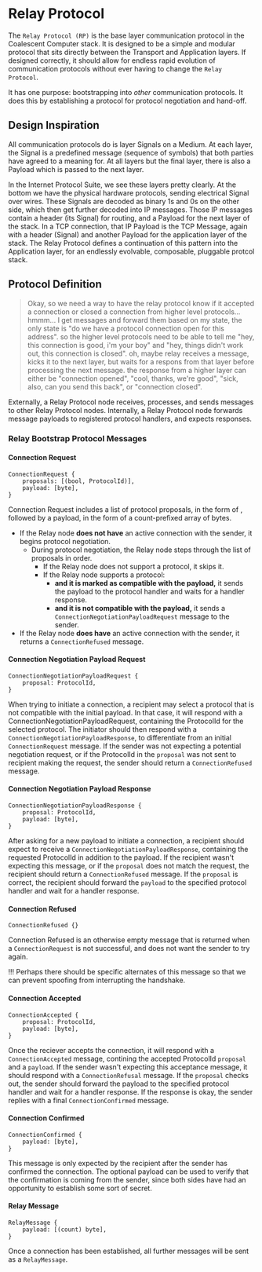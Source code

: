 # Relay Protocol

The `Relay Protocol (RP)` is the base layer communication protocol in the Coalescent Computer stack. It is designed to be a simple and modular protocol that sits directly between the Transport and Application layers. If designed correctly, it should allow for endless rapid evolution of communication protocols without ever having to change the `Relay Protocol`.

It has one purpose: bootstrapping into *other* communication protocols. It does this by establishing a protocol for protocol negotiation and hand-off.

## Design Inspiration

All communication protocols do is layer Signals on a Medium. At each layer, the Signal is a predefined message (sequence of symbols) that both parties have agreed to a meaning for. At all layers but the final layer, there is also a Payload which is passed to the next layer.

In the Internet Protocol Suite, we see these layers pretty clearly. At the bottom we have the physical hardware protocols, sending electrical Signal over wires. These Signals are decoded as binary 1s and 0s on the other side, which then get further decoded into IP messages. Those IP messages contain a header (its Signal) for routing, and a Payload for the next layer of the stack. In a TCP connection, that IP Payload is the TCP Message, again with a header (Signal) and another Payload for the application layer of the stack. The Relay Protocol defines a continuation of this pattern into the Application layer, for an endlessly evolvable, composable, pluggable protcol stack.

## Protocol Definition

> Okay, so we need a way to have the relay protocol know if it accepted a connection or closed a connection from higher level protocols... hmmm... I get messages and forward them based on my state, the only state is "do we have a protocol connection open for this address". so the higher level protocols need to be able to tell me "hey, this connection is good, i'm your boy" and "hey, things didn't work out, this connection is closed". oh, maybe relay receives a message, kicks it to the next layer, but waits for a respons from that layer before processing the next message. the response from a higher layer can either be "connection opened", "cool, thanks, we're good", "sick, also, can you send this back", or "connection closed".

Externally, a Relay Protocol node receives, processes, and sends messages to other Relay Protocol nodes. Internally, a Relay Protocol node forwards message payloads to registered protocol handlers, and expects responses.

### Relay Bootstrap Protocol Messages

#### Connection Request

```
ConnectionRequest {
    proposals: [(bool, ProtocolId)],
    payload: [byte],
}
```
Connection Request includes a list of protocol proposals, in the form of , followed by a payload, in the form of a count-prefixed array of bytes.

* If the Relay node **does not have** an active connection with the sender, it begins protocol negotiation.
    * During protocol negotiation, the Relay node steps through the list of proposals in order.
        * If the Relay node does not support a protocol, it skips it.
        * If the Relay node supports a protocol:
            * **and it is marked as compatible with the payload,** it sends the payload to the protocol handler and waits for a handler response.
            * **and it is not compatible with the payload,** it sends a `ConnectionNegotiationPayloadRequest` message to the sender.
* If the Relay node **does have** an active connection with the sender, it returns a `ConnectionRefused` message.


#### Connection Negotiation Payload Request

```
ConnectionNegotiationPayloadRequest {
    proposal: ProtocolId,
}
```
When trying to initiate a connection, a recipient may select a protocol that is not compatible with the initial payload. In that case, it will respond with a ConnectionNegotiationPayloadRequest, containing the ProtocolId for the selected protocol. The initiator should then respond with a `ConnectionNegotiationPayloadResponse`, to differentiate from an initial `ConnectionRequest` message. If the sender was not expecting a potential negotiation request, or if the ProtocolId in the `proposal` was not sent to recipient making the request, the sender should return a `ConnectionRefused` message.


#### Connection Negotiation Payload Response

```
ConnectionNegotiationPayloadResponse {
    proposal: ProtocolId,
    payload: [byte],
}
```
After asking for a new payload to initiate a connection, a recipient should expect to receive a `ConnectionNegotiationPayloadResponse`, containing the requested ProtocolId in addition to the payload. If the recipient wasn't expecting this message, or if the `proposal` does not match the request, the recipient should return a `ConnectionRefused` message. If the `proposal` is correct, the recipient should forward the `payload` to the specified protocol handler and wait for a handler response.


#### Connection Refused

```
ConnectionRefused {}
```
Connection Refused is an otherwise empty message that is returned when a `ConnectionRequest` is not successful, and does not want the sender to try again.

!!! Perhaps there should be specific alternates of this message so that we can prevent spoofing from interrupting the handshake.


#### Connection Accepted

```
ConnectionAccepted {
    proposal: ProtocolId,
    payload: [byte],
}
```
Once the reciever accepts the connection, it will respond with a `ConnectionAccepted` message, contining the accepted ProtocolId `proposal` and a `payload`. If the sender wasn't expecting this acceptance message, it should respond with a `ConnectionRefusal` message. If the `proposal` checks out, the sender should forward the payload to the specified protocol handler and wait for a handler response. If the response is okay, the sender replies with a final `ConnectionConfirmed` message.

#### Connection Confirmed

```
ConnectionConfirmed {
    payload: [byte],
}
```
This message is only expected by the recipient after the sender has confirmed the connection. The optional payload can be used to verify that the confirmation is coming from the sender, since both sides have had an opportunity to establish some sort of secret.


#### Relay Message

```
RelayMessage {
    payload: [(count) byte],
}
```

Once a connection has been established, all further messages will be sent as a `RelayMessage`.